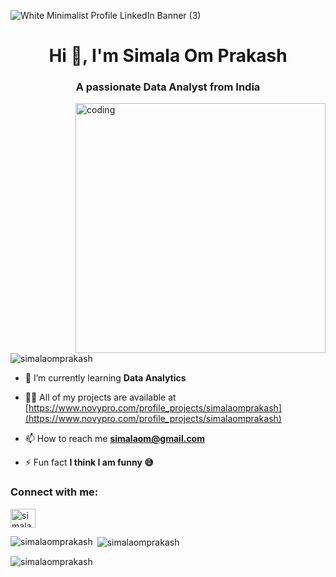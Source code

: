 ![White Minimalist Profile LinkedIn Banner (3)](https://github.com/simalaomprakash/simalaomprakash/assets/156334076/bad16012-36c6-49ed-965e-e2ee47a748d6)

<h1 align="center">Hi 👋, I'm Simala Om Prakash</h1>
<h3 align="center">A passionate Data Analyst from India</h3>

<img align="right" alt="coding" width="400" src="https://images.squarespace-cdn.com/content/v1/5769fc401b631bab1addb2ab/1541580611624-TE64QGKRJG8SWAIUS7NS/ke17ZwdGBToddI8pDm48kPoswlzjSVMM-SxOp7CV59BZw-zPPgdn4jUwVcJE1ZvWQUxwkmyExglNqGp0IvTJZamWLI2zvYWH8K3-s_4yszcp2ryTI0HqTOaaUohrI8PI6FXy8c9PWtBlqAVlUS5izpdcIXDZqDYvprRqZ29Pw0o/coding-freak.gif">

<p align="left"> <img src="https://komarev.com/ghpvc/?username=simalaomprakash&label=Profile%20views&color=0e75b6&style=flat" alt="simalaomprakash" /> </p>

- 🌱 I’m currently learning **Data Analytics**

- 👨‍💻 All of my projects are available at [https://www.novypro.com/profile_projects/simalaomprakash](https://www.novypro.com/profile_projects/simalaomprakash)

- 📫 How to reach me **simalaom@gmail.com**

- ⚡ Fun fact **I think I am funny 😅**

<h3 align="left">Connect with me:</h3>
<p align="left">
<a href="https://linkedin.com/in/simalaomprakash" target="blank"><img align="center" src="https://raw.githubusercontent.com/rahuldkjain/github-profile-readme-generator/master/src/images/icons/Social/linked-in-alt.svg" alt="simalaomprakash" height="30" width="40" /></a>
</p>

<p><img align="left" src="https://github-readme-stats.vercel.app/api/top-langs?username=simalaomprakash&show_icons=true&locale=en&layout=compact" alt="simalaomprakash" /></p>

<p>&nbsp;<img align="center" src="https://github-readme-stats.vercel.app/api?username=simalaomprakash&show_icons=true&locale=en" alt="simalaomprakash" /></p>

<p><img align="center" src="https://github-readme-streak-stats.herokuapp.com/?user=simalaomprakash&" alt="simalaomprakash" /></p>
